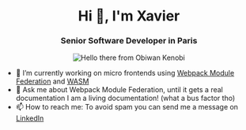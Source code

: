 <h1 align="center">Hi 👋, I'm Xavier</h1>
<h3 align="center">Senior Software Developer in Paris</h3>

<p align="center">
  <img src="https://media1.giphy.com/media/xTiIzJSKB4l7xTouE8/giphy.gif" loading="lazy" alt="Hello there from Obiwan Kenobi" />
</p>

- 🧩 I’m currently working on micro frontends using [Webpack Module Federation](https://webpack.js.org/concepts/module-federation/) and [WASM](https://webassembly.org/)
- 💬 Ask me about Webpack Module Federation, until it gets a real documentation I am a living documentation! (what a bus factor tho)
- 📫 How to reach me: To avoid spam you can send me a message on [LinkedIn](https://www.linkedin.com/in/xle)

